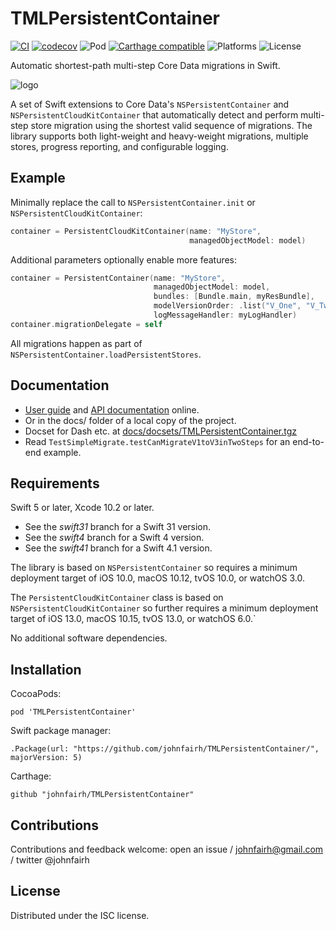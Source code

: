 <!--
TMLPersistentContainer
README.md
Distributed under the ISC license, see LICENSE.
-->

# TMLPersistentContainer

[![CI](https://travis-ci.org/johnfairh/TMLPersistentContainer.svg?branch=master)](https://travis-ci.org/johnfairh/TMLPersistentContainer)
[![codecov](https://codecov.io/gh/johnfairh/TMLPersistentContainer/branch/master/graph/badge.svg)](https://codecov.io/gh/johnfairh/TMLPersistentContainer)
![Pod](https://cocoapod-badges.herokuapp.com/v/TMLPersistentContainer/badge.png)
[![Carthage compatible](https://img.shields.io/badge/Carthage-compatible-4BC51D.svg?style=flat)](https://github.com/Carthage/Carthage)
![Platforms](https://cocoapod-badges.herokuapp.com/p/TMLPersistentContainer/badge.png)
![License](https://cocoapod-badges.herokuapp.com/l/TMLPersistentContainer/badge.png)

Automatic shortest-path multi-step Core Data migrations in Swift.

![logo](SourceDocs/logo.png)

A set of Swift extensions to Core Data's `NSPersistentContainer` and
`NSPersistentCloudKitContainer` that automatically detect and perform
multi-step store migration using the shortest valid sequence of migrations.
The library supports both light-weight and heavy-weight migrations, multiple
stores, progress reporting, and configurable logging.

## Example

Minimally replace the call to `NSPersistentContainer.init` or
`NSPersistentCloudKitContainer`:

```swift
container = PersistentCloudKitContainer(name: "MyStore",
                                        managedObjectModel: model)
```

Additional parameters optionally enable more features:

```swift
container = PersistentContainer(name: "MyStore",
                                managedObjectModel: model,
                                bundles: [Bundle.main, myResBundle],
                                modelVersionOrder: .list("V_One", "V_Two", "V_Six"),
                                logMessageHandler: myLogHandler)
container.migrationDelegate = self
```

All migrations happen as part of `NSPersistentContainer.loadPersistentStores`.

## Documentation

* [User guide](https://johnfairh.github.io/TMLPersistentContainer/usage.html) and
[API documentation](https://johnfairh.github.io/TMLPersistentContainer/) online.
* Or in the docs/ folder of a local copy of the project.
* Docset for Dash etc. at [docs/docsets/TMLPersistentContainer.tgz](https://johnfairh.github.io/TMLPersistentContainer/docsets/TMLPersistentContainer.tgz)
* Read `TestSimpleMigrate.testCanMigrateV1toV3inTwoSteps` for an end-to-end
  example.


## Requirements

Swift 5 or later, Xcode 10.2 or later.
* See the *swift31* branch for a Swift 31 version.
* See the *swift4* branch for a Swift 4 version.
* See the *swift41* branch for a Swift 4.1 version.

The library is based on `NSPersistentContainer` so requires a minimum
deployment target of iOS 10.0, macOS 10.12, tvOS 10.0, or watchOS 3.0.

The `PersistentCloudKitContainer` class is based on
`NSPersistentCloudKitContainer` so further requires a minimum deployment target
of iOS 13.0, macOS 10.15, tvOS 13.0, or watchOS 6.0.`

No additional software dependencies.

## Installation

CocoaPods:

    pod 'TMLPersistentContainer'

Swift package manager:

    .Package(url: "https://github.com/johnfairh/TMLPersistentContainer/", majorVersion: 5)

Carthage:

    github "johnfairh/TMLPersistentContainer"

## Contributions

Contributions and feedback welcome: open an issue / johnfairh@gmail.com / twitter @johnfairh

## License

Distributed under the ISC license.
